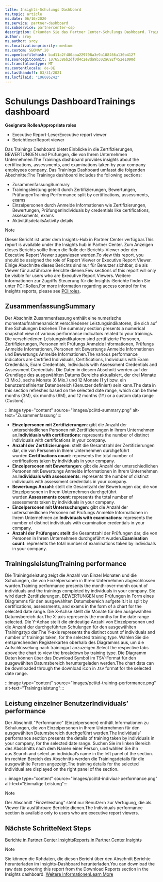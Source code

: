 ```yaml
---
title: Insights-Schulungs Dashboard
ms.topic: article
ms.date: 06/16/2020
ms.service: partner-dashboard
ms.subservice: partnercenter-csp
description: Erkunden Sie das Partner Center-Schulungs Dashboard. Training ist einer der Berichte, die im Bereich Partner Center Insights (PCI) verfügbar sind.
author: sroy
ms.author: sroy
ms.localizationpriority: medium
ms.custom: SEOMAY.20
ms.openlocfilehash: bad11a2f480aaa229708a3e9a108466a130b4127
ms.sourcegitcommit: 10765386b2df0d4c2e8da9b302a692f452e1090d
ms.translationtype: MT
ms.contentlocale: de-DE
ms.lasthandoff: 03/31/2021
ms.locfileid: "106086242"
---
```

# <a name="trainings-dashboard"></a><span data-ttu-id="c1234-104">Schulungs Dashboard</span><span class="sxs-lookup"><span data-stu-id="c1234-104">Trainings dashboard</span></span>

<span data-ttu-id="c1234-105">**Geeignete Rollen**</span><span class="sxs-lookup"><span data-stu-id="c1234-105">**Appropriate roles**</span></span>

- <span data-ttu-id="c1234-106">Executive Report-Leser</span><span class="sxs-lookup"><span data-stu-id="c1234-106">Executive report viewer</span></span>
- <span data-ttu-id="c1234-107">Berichtleser</span><span class="sxs-lookup"><span data-stu-id="c1234-107">Report viewer</span></span>

<span data-ttu-id="c1234-108">Das Trainings Dashboard bietet Einblicke in die Zertifizierungen, BEWERTUNGEN und Prüfungen, die von Ihrem Unternehmen Unternehmen.</span><span class="sxs-lookup"><span data-stu-id="c1234-108">The Trainings dashboard provides insights about the certifications, assessments, and examinations taken by your company employees company.</span></span> <span data-ttu-id="c1234-109">Das Trainings Dashboard umfasst die folgenden Abschnitte:</span><span class="sxs-lookup"><span data-stu-id="c1234-109">The Trainings dashboard includes the following sections:</span></span>

- <span data-ttu-id="c1234-110">Zusammenfassung</span><span class="sxs-lookup"><span data-stu-id="c1234-110">Summary</span></span>
- <span data-ttu-id="c1234-111">Trainingsleistung geteilt durch Zertifizierungen, Bewertungen, Prüfungen</span><span class="sxs-lookup"><span data-stu-id="c1234-111">Training Performance split by certifications, assessments, exams</span></span>
- <span data-ttu-id="c1234-112">Einzelpersonen durch Anmelde Informationen wie Zertifizierungen, Bewertungen, Prüfungen</span><span class="sxs-lookup"><span data-stu-id="c1234-112">Individuals by credentials like certifications, assessments, exams</span></span>
- <span data-ttu-id="c1234-113">Aktivitätsdetails</span><span class="sxs-lookup"><span data-stu-id="c1234-113">Activity details</span></span>

>[!NOTE] 
><span data-ttu-id="c1234-114">Dieser Bericht ist unter dem Insights-Hub in Partner Center verfügbar.</span><span class="sxs-lookup"><span data-stu-id="c1234-114">This report is available under the Insights hub in Partner Center.</span></span> <span data-ttu-id="c1234-115">Zum Anzeigen dieses Berichts sollte Ihnen die Rolle der Berichts-Viewer oder der Executive Report Viewer zugewiesen werden.</span><span class="sxs-lookup"><span data-stu-id="c1234-115">To view this report, you should be assigned the role of Report Viewer or Executive Report Viewer.</span></span> <span data-ttu-id="c1234-116">Einige Abschnitte dieses Berichts sind nur für Benutzer sichtbar, die als Viewer für ausführbare Berichte dienen.</span><span class="sxs-lookup"><span data-stu-id="c1234-116">Few sections of this report will only be visible for users who are Executive Report Viewers.</span></span> <span data-ttu-id="c1234-117">Weitere Informationen zur Zugriffs Steuerung für die Insights-Berichte finden Sie unter [PCI-Rollen](pci-roles.md).</span><span class="sxs-lookup"><span data-stu-id="c1234-117">For more information regarding access control for the Insights reports, please see [PCI roles](pci-roles.md).</span></span>

## <a name="summary"></a><span data-ttu-id="c1234-118">Zusammenfassung</span><span class="sxs-lookup"><span data-stu-id="c1234-118">Summary</span></span>

<span data-ttu-id="c1234-119">Der Abschnitt Zusammenfassung enthält eine numerische momentaufnahmenansicht verschiedener Leistungsindikatoren, die sich auf Ihre Schulungen beziehen.</span><span class="sxs-lookup"><span data-stu-id="c1234-119">The summary section presents a numerical snapshot view of various performance indicators related to your trainings.</span></span> <span data-ttu-id="c1234-120">Die verschiedenen Leistungsindikatoren sind zertifizierte Personen, Zertifizierungen, Personen mit Prüfungs Anmelde Informationen, Prüfungs Anmelde Informationen, Personen mit Bewertungs Anmelde Informationen und Bewertungs Anmelde Informationen.</span><span class="sxs-lookup"><span data-stu-id="c1234-120">The various performance indicators are Certified Individuals, Certifications, Individuals with Exam Credentials, Exam Credentials, Individuals with Assessment Credentials and Assessment Credentials.</span></span> <span data-ttu-id="c1234-121">Die Daten in diesem Abschnitt werden auf der Grundlage des ausgewählten Datums Bereichs aktualisiert, der drei Monate (3 Mio.), sechs Monate (6 Mio.) und 12 Monate (1 y) bzw. ein benutzerdefinierter Datenbereich (Benutzer definiert) sein kann.</span><span class="sxs-lookup"><span data-stu-id="c1234-121">The data in this section refreshes based on the selected date range, which can be three months (3M), six months (6M), and 12 months (1Y) or a custom data range (Custom).</span></span> 

:::image type="content" source="images/pci/td-summary.png" alt-text="Zusammenfassung":::

- <span data-ttu-id="c1234-123">**Einzelpersonen mit Zertifizierungen**: gibt die Anzahl der unterschiedlichen Personen mit Zertifizierungen in Ihrem Unternehmen an.</span><span class="sxs-lookup"><span data-stu-id="c1234-123">**Individuals with certifications**: represents the number of distinct individuals with certifications in your company.</span></span>
- <span data-ttu-id="c1234-124">**Anzahl der Zertifizierungen**: stellt die Gesamtzahl der Zertifizierungen dar, die von Personen in Ihrem Unternehmen durchgeführt wurden.</span><span class="sxs-lookup"><span data-stu-id="c1234-124">**Certifications count**: represents the total number of certifications taken by individuals in your company.</span></span>
- <span data-ttu-id="c1234-125">**Einzelpersonen mit Bewertungen**: gibt die Anzahl der unterschiedlichen Personen mit Bewertungs Anmelde Informationen in Ihrem Unternehmen an.</span><span class="sxs-lookup"><span data-stu-id="c1234-125">**Individuals with assessments**: represents the number of distinct individuals with assessment credentials in your company.</span></span> 
- <span data-ttu-id="c1234-126">**Bewertungs Anzahl**: stellt die Gesamtzahl der Bewertungen dar, die von Einzelpersonen in Ihrem Unternehmen durchgeführt wurden.</span><span class="sxs-lookup"><span data-stu-id="c1234-126">**Assessments count**: represents the total number of assessments taken by individuals in your company.</span></span>
- <span data-ttu-id="c1234-127">**Einzelpersonen mit Untersuchungen**: gibt die Anzahl der unterschiedlichen Personen mit Prüfungs Anmelde Informationen in Ihrem Unternehmen an.</span><span class="sxs-lookup"><span data-stu-id="c1234-127">**Individuals with examinations**: represents the number of distinct individuals with examination credentials in your company.</span></span> 
- <span data-ttu-id="c1234-128">**Anzahl der Prüfungen: stellt** die Gesamtzahl der Prüfungen dar, die von Personen in Ihrem Unternehmen durchgeführt wurden.</span><span class="sxs-lookup"><span data-stu-id="c1234-128">**Examination count**: represents the total number of examinations taken by individuals in your company.</span></span>

## <a name="training-performance"></a><span data-ttu-id="c1234-129">Trainingsleistung</span><span class="sxs-lookup"><span data-stu-id="c1234-129">Training performance</span></span>

<span data-ttu-id="c1234-130">Die Trainingsleistung zeigt die Anzahl von Einzel Monaten und die Schulungen, die von Einzelpersonen in Ihrem Unternehmen abgeschlossen wurden.</span><span class="sxs-lookup"><span data-stu-id="c1234-130">Training performance presents the month-over-month count of individuals and the trainings completed by individuals in your company.</span></span> <span data-ttu-id="c1234-131">Sie wird durch Zertifizierungen, BEWERTUNGEN und Prüfungen in Form eines Diagramms für den ausgewählten Datumsbereich aufgeteilt.</span><span class="sxs-lookup"><span data-stu-id="c1234-131">It is split by certifications, assessments, and exams in the form of a chart for the selected date range.</span></span> <span data-ttu-id="c1234-132">Die X-Achse stellt die Monate für den ausgewählten Datumsbereich dar.</span><span class="sxs-lookup"><span data-stu-id="c1234-132">The X-axis represents the months for the date range selected.</span></span> <span data-ttu-id="c1234-133">Die Y-Achse stellt die eindeutige Anzahl von Einzelpersonen und die Anzahl der durchgeführten Schulungen für den ausgewählten Trainingstyp dar.</span><span class="sxs-lookup"><span data-stu-id="c1234-133">The Y-axis represents the distinct count of individuals and number of trainings taken, for the selected training type.</span></span> <span data-ttu-id="c1234-134">Wählen Sie die entsprechenden Registerkarten oberhalb des Diagramms aus, um die Aufschlüsselung nach trainingart anzuzeigen.</span><span class="sxs-lookup"><span data-stu-id="c1234-134">Select the respective tabs above the chart to view the breakdown by training type.</span></span> <span data-ttu-id="c1234-135">Die Diagramm Daten können über das Download Symbol im TSV-Format für den ausgewählten Datumsbereich heruntergeladen werden.</span><span class="sxs-lookup"><span data-stu-id="c1234-135">The chart data can be downloaded through the download icon in .tsv format for the selected date range.</span></span>

:::image type="content" source="images/pci/td-training-performance.png" alt-text="Trainingsleistung":::

## <a name="individuals-performance"></a><span data-ttu-id="c1234-137">Leistung einzelner Benutzer</span><span class="sxs-lookup"><span data-stu-id="c1234-137">Individuals’ performance</span></span>

<span data-ttu-id="c1234-138">Der Abschnitt "Performance" (Einzelpersonen) enthält Informationen zu Schulungen, die von Einzelpersonen in Ihrem Unternehmen für den ausgewählten Datumsbereich durchgeführt werden.</span><span class="sxs-lookup"><span data-stu-id="c1234-138">The Individuals’ performance section presents the details of training taken by individuals in your company, for the selected date range.</span></span> <span data-ttu-id="c1234-139">Suchen Sie im linken Bereich des Abschnitts nach dem Namen einer Person, und wählen Sie ihn aus.</span><span class="sxs-lookup"><span data-stu-id="c1234-139">Search and select an individual’s name in the left panel of the section.</span></span> <span data-ttu-id="c1234-140">Im rechten Bereich des Abschnitts werden die Trainingsdetails für die ausgewählte Person angezeigt.</span><span class="sxs-lookup"><span data-stu-id="c1234-140">The training details for the selected individual are displayed on the right panel of the section.</span></span>

:::image type="content" source="images/pci/td-indiviual-performance.png" alt-text="Einmalige Leistung":::

>[!NOTE] 
> <span data-ttu-id="c1234-142">Der Abschnitt "Einzelleistung" steht nur Benutzern zur Verfügung, die als Viewer für ausführbare Berichte dienen.</span><span class="sxs-lookup"><span data-stu-id="c1234-142">The Individuals performance section is available only to users who are executive report viewers.</span></span> 

## <a name="next-steps"></a><span data-ttu-id="c1234-143">Nächste Schritte</span><span class="sxs-lookup"><span data-stu-id="c1234-143">Next Steps</span></span>

[<span data-ttu-id="c1234-144">Berichte in Partner Center Insights</span><span class="sxs-lookup"><span data-stu-id="c1234-144">Reports in Partner Center Insights</span></span>](partner-center-insights.md)

>[!NOTE] 
> <span data-ttu-id="c1234-145">Sie können die Rohdaten, die diesen Bericht über den Abschnitt Berichte herunterladen im Insights-Dashboard herunterladen.</span><span class="sxs-lookup"><span data-stu-id="c1234-145">You can download the raw data powering this report from the Download Reports section in the Insights dashboard.</span></span> [<span data-ttu-id="c1234-146">Weitere Informationen</span><span class="sxs-lookup"><span data-stu-id="c1234-146">Learn More</span></span>](pci-download-reports.md)